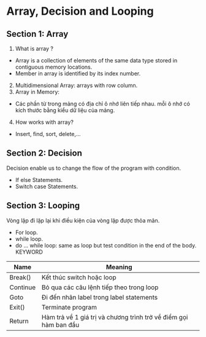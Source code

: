 # Array, Decision and Looping
## Section 1: Array
1. What is array ?
- Array is a collection of elements of the same data type stored in contiguous memory locations. 
- Member in array is identified by its index number.
2. Multidimensional Array: arrays with row column.
3. Array in Memory:
- Các phần từ trong mảng có địa chỉ ô nhớ liên tiếp nhau. mỗi ô nhớ có kích thước bằng kiểu dữ liệu của mảng.
4. How works with array?
- Insert, find, sort, delete,...
## Section 2: Decision
Decision enable us to change the flow of the 
program with condition.
- If else Statements.
- Switch case Statements.
## Section 3: Looping
Vòng lặp đi lặp lại khi điều kiện của vòng lặp được thỏa mãn.
- For loop.
- while loop.
- do ... while loop: same as loop but test condition in the end of the body.
KEYWORD

| Name  | Meaning |
|------------|---------|
| Break() | Kết thúc switch hoặc loop    | 
| Continue   | Bỏ qua các câu lệnh tiếp theo trong loop    | 
| Goto     | Đi đến nhãn label trong label statements    |
| Exit()   | Terminate program    | 
| Return    | Hàm trả về 1 giá trị và chương trình trở về điểm gọi hàm ban đầu    |